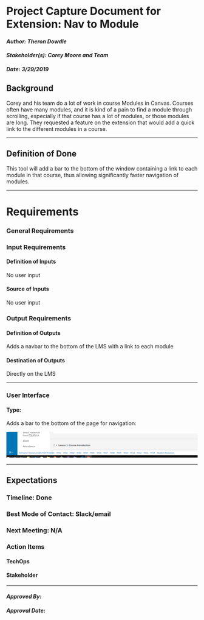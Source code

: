 # Project Capture Document for Extension: Nav to Module
#### *Author: Theron Dowdle*
#### *Stakeholder(s): Corey Moore and Team*
#### *Date: 3/29/2019*


## Background

Corey and his team do a lot of work in course Modules in Canvas. Courses often have many modules, and it is kind of a pain to find a module through scrolling, especially if that course has a lot of modules, or those modules are long. They requested a feature on the extension that would add a quick link to the different modules in a course.

-----

## Definition of Done

This tool will add a bar to the bottom of the window containing a link to each module in that course, thus allowing significantly faster navigation of modules. 

-----

# Requirements

### General Requirements

### Input Requirements

#### Definition of Inputs

No user input

#### Source of Inputs

No user input

### Output Requirements

#### Definition of Outputs

Adds a navbar to the bottom of the LMS with a link to each module

#### Destination of Outputs

Directly on the LMS

---

### User Interface

#### Type:

Adds a bar to the bottom of the page for navigation: 

![Module Navigation Bar](./NavToModule.PNG 'Module Navigation Bar')

-----

## Expectations

### Timeline: Done

### Best Mode of Contact: Slack/email

### Next Meeting: N/A


### Action Items
<!-- Recap Meeting -->
#### TechOps
#### Stakeholder

-----

#### *Approved By:* 
#### *Approval Date:*